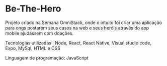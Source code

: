 # Be-The-Hero

Projeto criado na Semana OmniStack, onde o intuito foi criar uma aplicação para ongs postarem seus casos na web e seus heróis através do app mobile ajudassem com doações.

Tecnologias utilizadas : Node, React, React Native, Visual studio code, Expo, MySql, HTML e CSS

Linguagem de programação: JavaScript
